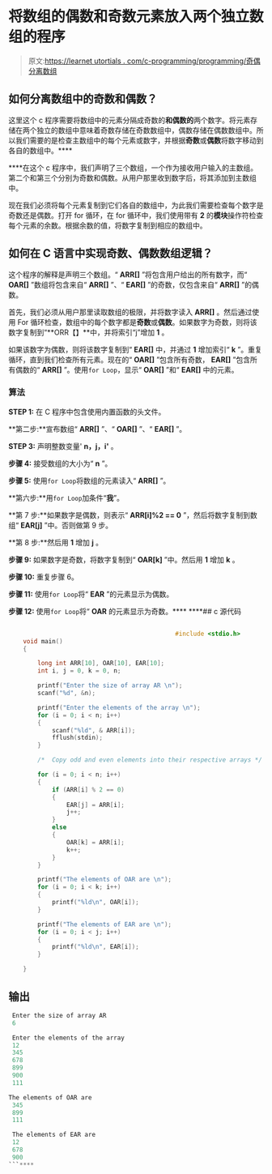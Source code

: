 # 将数组的偶数和奇数元素放入两个独立数组的程序

> 原文:[https://learnet utortials . com/c-programming/programming/奇偶分离数组](https://learnetutorials.com/c-programming/programs/even-odd-separate-arrays)

## 如何分离数组中的奇数和偶数？

这里这个 c 程序需要将数组中的元素分隔成奇数的**和偶数的**两个数字。将元素存储在两个独立的数组中意味着奇数存储在奇数数组中，偶数存储在偶数数组中。所以我们需要的是检查主数组中的每个元素或数字，并根据**奇数**或**偶数**将数字移动到各自的数组中。****

 ****在这个 c 程序中，我们声明了三个数组，一个作为接收用户输入的主数组。第二个和第三个分别为奇数和偶数。从用户那里收到数字后，将其添加到主数组中。

现在我们必须将每个元素复制到它们各自的数组中，为此我们需要检查每个数字是奇数还是偶数。打开 for 循环，在 for 循环中，我们使用带有 **2** 的**模块**操作符检查每个元素的余数。根据余数的值，将数字复制到相应的数组中。

## 如何在 C 语言中实现奇数、偶数数组逻辑？

这个程序的解释是声明三个数组。“ **ARR[]** ”将包含用户给出的所有数字，而“ **OAR[]** ”数组将包含来自“ **ARR[]** ”、“ **EAR[]** ”的奇数，仅包含来自“ **ARR[]** ”的偶数。

首先，我们必须从用户那里读取数组的极限，并将数字读入 **ARR[]** 。然后通过使用 For 循环检查，数组中的每个数字都是**奇数**或**偶数**。如果数字为奇数，则将该数字复制到“**ORR【】**中，并将索引“j”增加 **1** 。

如果该数字为偶数，则将该数字复制到“ **EAR[]** 中，并通过 **1** 增加索引“ **k** ”。重复循环，直到我们检查所有元素。现在的“ **OAR[]** ”包含所有奇数， **EAR[]** ”包含所有偶数的“ **ARR[]** ”。使用`for Loop`，显示“ **OAR[]** ”和“ **EAR[]** 中的元素。

### 算法

**STEP 1:** 在 C 程序中包含使用内置函数的头文件。

**第二步:**宣布数组“ **ARR[]** ”、“ **OAR[]** ”、“ **EAR[]** ”。

**STEP 3:** 声明整数变量' **n，j，i'** 。

**步骤 4:** 接受数组的大小为“ **n** ”。

**步骤 5:** 使用`for Loop`将数组的元素读入“ **ARR[]** ”。

**第六步:**用`for Loop`加条件“**我**”。

**第 7 步:**如果数字是偶数，则表示“ **ARR[i]%2 == 0** ”，然后将数字复制到数组“ **EAR[j]** ”中。否则做第 9 步。

**第 8 步:**然后用 **1** 增加 **j** 。

**步骤 9:** 如果数字是奇数，将数字复制到“ **OAR[k]** ”中。然后用 **1** 增加 **k** 。

**步骤 10:** 重复步骤 6。

**步骤 11:** 使用`for Loop`将“ **EAR** ”的元素显示为偶数。

**步骤 12:** 使用`for Loop`将“ **OAR** 的元素显示为奇数。****  ****## c 源代码

```c

                                              #include <stdio.h>
    void main()
    {

        long int ARR[10], OAR[10], EAR[10];
        int i, j = 0, k = 0, n;

        printf("Enter the size of array AR \n");
        scanf("%d", &n);

        printf("Enter the elements of the array \n");
        for (i = 0; i < n; i++)
        {
            scanf("%ld", & ARR[i]);
            fflush(stdin);
        }

        /*  Copy odd and even elements into their respective arrays */

        for (i = 0; i < n; i++)
        {
            if (ARR[i] % 2 == 0)
            {
                EAR[j] = ARR[i];
                j++;
            }
            else
            {
                OAR[k] = ARR[i];
                k++;
            }
        }

        printf("The elements of OAR are \n");
        for (i = 0; i < k; i++)
        {
            printf("%ld\n", OAR[i]);
        }

        printf("The elements of EAR are \n");
        for (i = 0; i < j; i++)
        {
            printf("%ld\n", EAR[i]);
        }

    }

```

## 输出

```c
 Enter the size of array AR
 6

 Enter the elements of the array
 12
 345
 678
 899
 900
 111

The elements of OAR are
 345
 899
 111

 The elements of EAR are
 12
 678
 900
```****